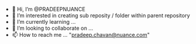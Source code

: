 - 👋 Hi, I’m @PRADEEPNUANCE
- 👀 I’m interested in creating sub reposity / folder within parent repository
- 🌱 I’m currently learning ...
- 💞️ I’m looking to collaborate on ...
- 📫 How to reach me ... "pradeep.chavan@nuance.com"

<!---
PRADEEPNUANCE/PRADEEPNUANCE is a ✨ special ✨ repository because its `README.md` (this file) appears on your GitHub profile.
You can click the Preview link to take a look at your changes.
--->
